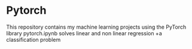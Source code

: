 # Pytorch
This repository contains my machine learning projects using the PyTorch library
pytorch.ipynb solves linear and non linear regression +a classification problem
